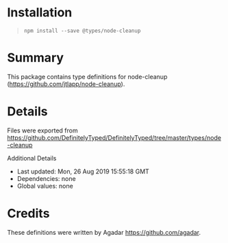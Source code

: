 # Installation
> `npm install --save @types/node-cleanup`

# Summary
This package contains type definitions for node-cleanup (https://github.com/jtlapp/node-cleanup).

# Details
Files were exported from https://github.com/DefinitelyTyped/DefinitelyTyped/tree/master/types/node-cleanup

Additional Details
 * Last updated: Mon, 26 Aug 2019 15:55:18 GMT
 * Dependencies: none
 * Global values: none

# Credits
These definitions were written by Agadar <https://github.com/agadar>.
